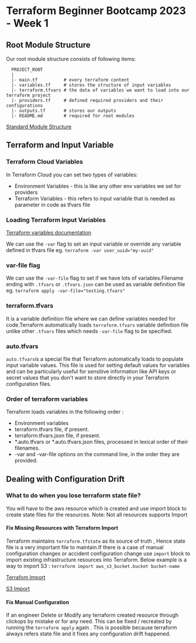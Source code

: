 # Terraform Beginner Bootcamp 2023 - Week 1

## Root Module Structure

Our root module structure consists of following items:

```
  PROJECT_ROOT
  | 
  |- main.tf          # every terraform content
  |- variables.tf     # stores the structure of input variables
  |- terraform.tfvars # the data of variables we want to load into our terraform project
  |- providers.tf     # defined required providers and their configurations
  |- outputs.tf       # stores our outputs
  |- README.md        # required for root modules

```

[Standard Module Structure](https://developer.hashicorp.com/terraform/language/modules/develop/structure)

## Terraform and Input Variable

### Terraform Cloud Variables

In Terraform Cloud you can set two types of variables:
 - Environment Variables - this is like any other env variables we set for providers
 - Terraform Variables - this refers to input variable that is needed as parameter in code as tfvars file

### Loading Terraform Input Variables

[Terraform variables documentation](https://developer.hashicorp.com/terraform/language/values/variables)

We can use the `-var` flag to set an input variable or override any variable defined in tfvars file eg. `terraform -var user_uuid="my-uuid"`

### var-file flag

We can use the `-var-file` flag to set if we have lots of variables.Filename ending with `.tfvars` or `.tfvars.json` can be used as variable definition file 
eg. `terraform apply -var-file="testing.tfvars"`

### terraform.tfvars

It is a variable definition file where we can define variables needed for code.Terraform automatically loads `terraform.tfvars` variable definition file unlike other `.tfvars` files which needs `-var-file` flag to be specified.

### auto.tfvars

 `auto.tfvars`is a special file that Terraform automatically loads to populate input variable values. This file is used for setting default values for variables and can be particularly useful for sensitive information like API keys or secret values that you don't want to store directly in your Terraform configuration files.

### Order of terraform variables

Terraform loads variables in the following order :
- Environment variables
- terraform.tfvars file, if present.
- terraform.tfvars.json file, if present.
- *.auto.tfvars or *.auto.tfvars.json files, processed in lexical order of their filenames.
- -var and -var-file options on the command line, in the order they are provided.

## Dealing with Configuration Drift

### What to do when you lose terraform state file?

You will have to the aws resource which is created and use import block to create state files for the resources.
Note: Not all resources supports Import

#### Fix Missing Resources with Terraform Import

Terraform maintains `terraform.tfstate` as its source of truth , Hence state file is a very important file to maintain.If there is a case of manual configuration changes or accident configuration change use `import` block to import existing infrastructure resources into Terraform. Below example is a way to import S3 :
`terraform import aws_s3_bucket.bucket bucket-name`

[Terrafom Import](https://developer.hashicorp.com/terraform/cli/import)

[S3 Import](https://registry.terraform.io/providers/hashicorp/aws/latest/docs/resources/s3_bucket#import)

#### Fix Manual Configuration

If an engineer Delete or Modify any terraform created resource through clickops by mistake or for any need. This can be fixed / recreated by running the `terraform apply` again . This is possible because terraform always refers state file and it fixes any configuration drift happened.


